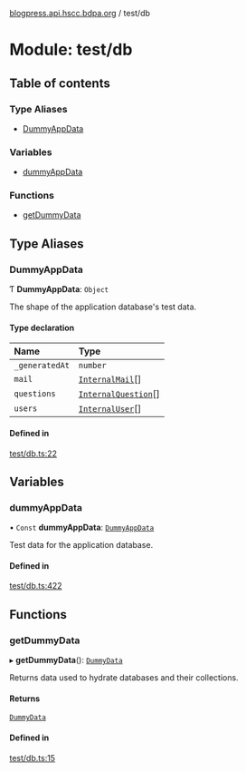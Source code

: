 [blogpress.api.hscc.bdpa.org](../README.md) / test/db

# Module: test/db

## Table of contents

### Type Aliases

- [DummyAppData](test_db.md#dummyappdata)

### Variables

- [dummyAppData](test_db.md#dummyappdata-1)

### Functions

- [getDummyData](test_db.md#getdummydata)

## Type Aliases

### DummyAppData

Ƭ **DummyAppData**: `Object`

The shape of the application database's test data.

#### Type declaration

| Name | Type |
| :------ | :------ |
| `_generatedAt` | `number` |
| `mail` | [`InternalMail`](src_backend_db.md#internalmail)[] |
| `questions` | [`InternalQuestion`](src_backend_db.md#internalquestion)[] |
| `users` | [`InternalUser`](src_backend_db.md#internaluser)[] |

#### Defined in

[test/db.ts:22](https://github.com/nhscc/blogpress.api.hscc.bdpa.org/blob/764312e/test/db.ts#L22)

## Variables

### dummyAppData

• `Const` **dummyAppData**: [`DummyAppData`](test_db.md#dummyappdata)

Test data for the application database.

#### Defined in

[test/db.ts:422](https://github.com/nhscc/blogpress.api.hscc.bdpa.org/blob/764312e/test/db.ts#L422)

## Functions

### getDummyData

▸ **getDummyData**(): [`DummyData`](lib_mongo_test.md#dummydata)

Returns data used to hydrate databases and their collections.

#### Returns

[`DummyData`](lib_mongo_test.md#dummydata)

#### Defined in

[test/db.ts:15](https://github.com/nhscc/blogpress.api.hscc.bdpa.org/blob/764312e/test/db.ts#L15)
